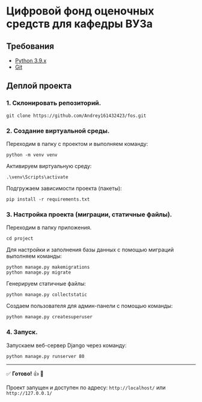 # Цифровой фонд оценочных средств для кафедры ВУЗа

## Требования
- [Python 3.9.x](https://www.python.org/downloads/)
- [Git](https://git-scm.com)

## Деплой проекта

### 1. Склонировать репозиторий. 
```
git clone https://github.com/Andrey161432423/fos.git
```
### 2. Создание виртуальной среды.
Переходим в папку с проектом и выполняем команду:
```
python -m venv venv
```
Активируем виртуальную среду:
```
.\venv\Scripts\activate
```
Подгружаем зависимости проекта (пакеты):
```
pip install -r requirements.txt
```
### 3. Настройка проекта (миграции, статичные файлы).

Переходим в папку приложения.
```
cd project
```

Для настройки и заполнения базы данных с помощью миграций выполняем команды:
```
python manage.py makemigrations
python manage.py migrate
```

Генерируем статичные файлы:
```
python manage.py collectstatic
```

Создаем пользователя для админ-панели с помощью команды:
```
python manage.py createsuperuser
```

### 4. Запуск.

Запускаем веб-сервер Django через команду:
```
python manage.py runserver 80
```
_____
:white_check_mark: <b>Готово!</b> :+1: :tada: 

Проект запущен и доступен по адресу: `http://localhost/` или `http://127.0.0.1/`


